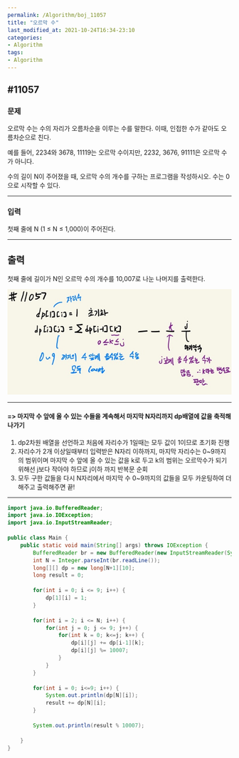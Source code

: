 ```yaml
---
permalink: /Algorithm/boj_11057
title: "오르막 수"
last_modified_at: 2021-10-24T16:34-23:10
categories:
- Algorithm
tags:
- Algorithm
---
```


## #11057

### 문제

오르막 수는 수의 자리가 오름차순을 이루는 수를 말한다. 이때, 인접한 수가 같아도 오름차순으로 친다.

예를 들어, 2234와 3678, 11119는 오르막 수이지만, 2232, 3676, 91111은 오르막 수가 아니다.

수의 길이 N이 주어졌을 때, 오르막 수의 개수를 구하는 프로그램을 작성하시오. 수는 0으로 시작할 수 있다.

---

### 입력

첫째 줄에 N (1 ≤ N ≤ 1,000)이 주어진다.

---

## 출력

첫째 줄에 길이가 N인 오르막 수의 개수를 10,007로 나눈 나머지를 출력한다.

![11057](/assets/image/algo/11057.jpg)

---

#### => 마지막 수 앞에 올 수 있는 수들을 계속해서 마지막 N자리까지 dp배열에 값을 축적해나가기  

1. dp2차원 배열을 선언하고 처음에 자리수가 1일때는 모두 값이 1이므로 초기화 진행
2. 자리수가 2개 이상일때부터 입력받은 N자리 이하까지, 마지막 자리수는 0~9까지의 범위이며 마지막 수 앞에 올 수 있는 값을 k로 두고 k의 범위는 오르막수가 되기 위해선 j보다 작아야 하므로 j이하 까지 반복문 순회
3. 모두 구한 값들을 다시 N자리에서 마지막 수 0~9까지의 값들을 모두 카운팅하여 더해주고 출력해주면 끝! 

---

```java
import java.io.BufferedReader;
import java.io.IOException;
import java.io.InputStreamReader;

public class Main {
    public static void main(String[] args) throws IOException {
        BufferedReader br = new BufferedReader(new InputStreamReader(System.in));
        int N = Integer.parseInt(br.readLine());
        long[][] dp = new long[N+1][10];
        long result = 0;

        for(int i = 0; i <= 9; i++) {
            dp[1][i] = 1;
        }

        for(int i = 2; i <= N; i++) {
            for(int j = 0; j <= 9; j++) {
                for(int k = 0; k<=j; k++) {
                    dp[i][j] += dp[i-1][k];
                    dp[i][j] %= 10007;
                }
            }
        }

        for(int i = 0; i<=9; i++) {
            System.out.println(dp[N][i]);
            result += dp[N][i];
        }

        System.out.println(result % 10007);

    }
}
```

